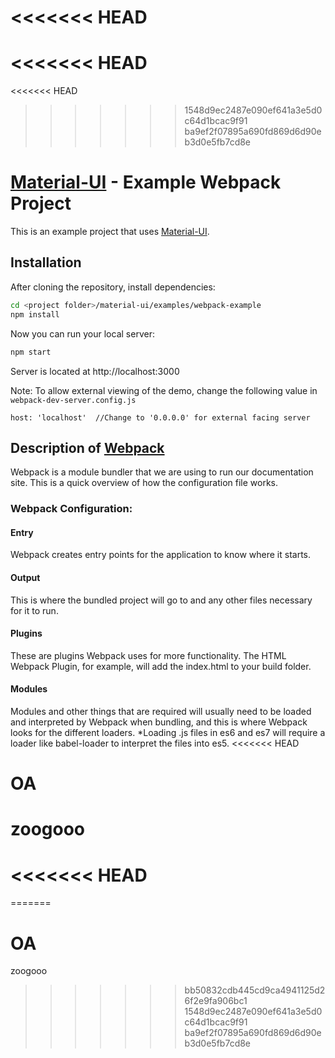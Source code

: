 <<<<<<< HEAD
=======
<<<<<<< HEAD
=======
<<<<<<< HEAD
>>>>>>> 1548d9ec2487e090ef641a3e5d0c64d1bcac9f91
>>>>>>> ba9ef2f07895a690fd869d6d90eb3d0e5fb7cd8e
# [Material-UI](http://callemall.github.io/material-ui/) - Example Webpack Project

This is an example project that uses [Material-UI](http://callemall.github.io/material-ui/).

## Installation

After cloning the repository, install dependencies:
```sh
cd <project folder>/material-ui/examples/webpack-example
npm install
```

Now you can run your local server:
```sh
npm start
```
Server is located at http://localhost:3000

Note: To allow external viewing of the demo, change the following value in `webpack-dev-server.config.js`

```
host: 'localhost'  //Change to '0.0.0.0' for external facing server
```

## Description of [Webpack](http://webpack.github.io/docs/)

Webpack is a module bundler that we are using to run our documentation site.
This is a quick overview of how the configuration file works.

### Webpack Configuration:

#### Entry

Webpack creates entry points for the application to know where it starts.

#### Output

This is where the bundled project will go to and any other files necessary for it to run.

#### Plugins

These are plugins Webpack uses for more functionality.
The HTML Webpack Plugin, for example, will add the index.html to your build folder.

#### Modules

Modules and other things that are required will usually need to be loaded and interpreted by Webpack when bundling, and this is where Webpack looks for the different loaders.
*Loading .js files in es6 and es7 will require a loader like babel-loader to interpret the files into es5.
<<<<<<< HEAD

# OA
zoogooo
=======
<<<<<<< HEAD
=======
=======
# OA
zoogooo
>>>>>>> bb50832cdb445cd9ca4941125d26f2e9fa906bc1
>>>>>>> 1548d9ec2487e090ef641a3e5d0c64d1bcac9f91
>>>>>>> ba9ef2f07895a690fd869d6d90eb3d0e5fb7cd8e
